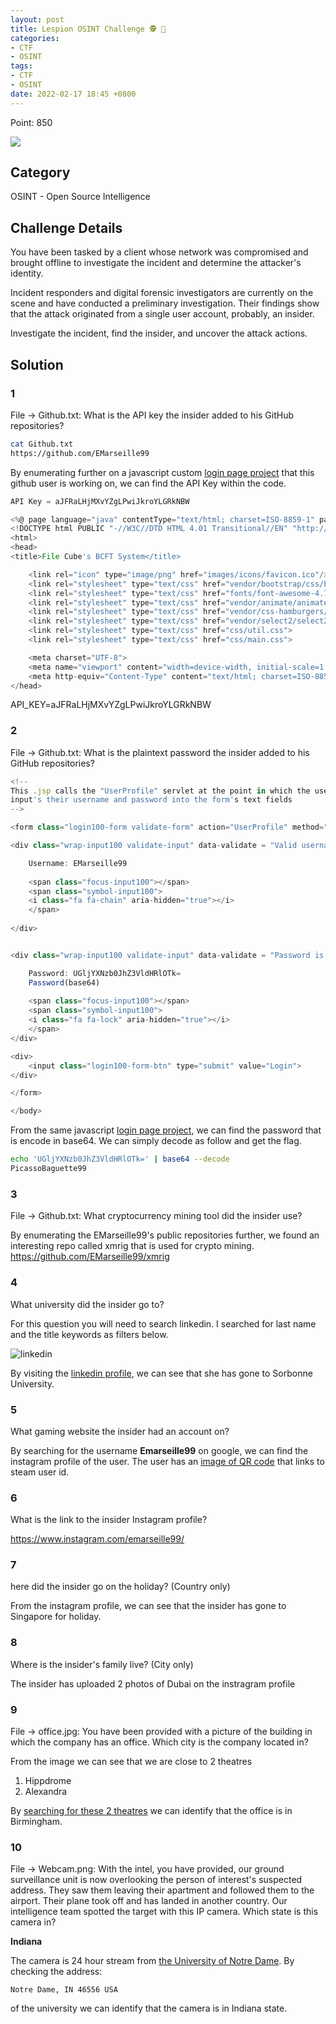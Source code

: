 ```yaml
---
layout: post
title: Lespion OSINT Challenge 🕵 🔎
categories:
- CTF
- OSINT
tags:
- CTF
- OSINT
date: 2022-02-17 18:45 +0800
---
```

Point: 850

<a href="https://cyberdefenders.org/blueteam-ctf-challenges/progress/rootware/73/"><img src="https://img.shields.io/badge/completed-lespion%20opensource%20intelligence-brightgreen.svg" /></a>

## Category

OSINT - Open Source Intelligence

## Challenge Details

You have been tasked by a client whose network was compromised and brought offline to investigate the incident and determine the attacker's identity.

Incident responders and digital forensic investigators are currently on the scene and have conducted a preliminary investigation. Their findings show that the attack originated from a single user account, probably, an insider.

Investigate the incident, find the insider, and uncover the attack actions.

## Solution

### 1

File -> Github.txt: What is the API key the insider added to his GitHub repositories?

```bash
cat Github.txt                           
https://github.com/EMarseille99   
```

By enumerating further on a javascript custom [login page project](https://github.com/EMarseille99/Project-Build---Custom-Login-Page/blob/master/Login%20Page.js) that this github user is working on, we can find the API Key within the code.

```javascript
API Key = aJFRaLHjMXvYZgLPwiJkroYLGRkNBW

<%@ page language="java" contentType="text/html; charset=ISO-8859-1" pageEncoding="ISO-8859-1"%>
<!DOCTYPE html PUBLIC "-//W3C//DTD HTML 4.01 Transitional//EN" "http://www.w3.org/TR/html4/loose.dtd">
<html>
<head>
<title>File Cube's BCFT System</title>

    <link rel="icon" type="image/png" href="images/icons/favicon.ico"/>
    <link rel="stylesheet" type="text/css" href="vendor/bootstrap/css/bootstrap.min.css">
    <link rel="stylesheet" type="text/css" href="fonts/font-awesome-4.7.0/css/font-awesome.min.css">
    <link rel="stylesheet" type="text/css" href="vendor/animate/animate.css">
    <link rel="stylesheet" type="text/css" href="vendor/css-hamburgers/hamburgers.min.css">
    <link rel="stylesheet" type="text/css" href="vendor/select2/select2.min.css">
    <link rel="stylesheet" type="text/css" href="css/util.css">
    <link rel="stylesheet" type="text/css" href="css/main.css">

    <meta charset="UTF-8">
    <meta name="viewport" content="width=device-width, initial-scale=1.0">
    <meta http-equiv="Content-Type" content="text/html; charset=ISO-8859-1">
</head>
```

API_KEY=aJFRaLHjMXvYZgLPwiJkroYLGRkNBW

### 2

File -> Github.txt: What is the plaintext password the insider added to his GitHub repositories?

```javascript
<!-- 
This .jsp calls the "UserProfile" servlet at the point in which the user 
input's their username and password into the form's text fields
-->

<form class="login100-form validate-form" action="UserProfile" method="post">

<div class="wrap-input100 validate-input" data-validate = "Valid username is required: FileCubeUser100">

    Username: EMarseille99
    
    <span class="focus-input100"></span>
    <span class="symbol-input100">
    <i class="fa fa-chain" aria-hidden="true"></i>
    </span>
    
</div> 


<div class="wrap-input100 validate-input" data-validate = "Password is required">

    Password: UGljYXNzb0JhZ3VldHRlOTk=
    Password(base64)
    
    <span class="focus-input100"></span>
    <span class="symbol-input100">
    <i class="fa fa-lock" aria-hidden="true"></i>
    </span>
</div>

<div>
    <input class="login100-form-btn" type="submit" value="Login">
</div>

</form>

</body>
```

From the same javascript [login page project](https://github.com/EMarseille99/Project-Build---Custom-Login-Page/blob/master/Login%20Page.js), we can find the password that is encode in base64. We can simply decode as follow and get the flag.

```bash
echo 'UGljYXNzb0JhZ3VldHRlOTk=' | base64 --decode
PicassoBaguette99
```

### 3

File -> Github.txt: What cryptocurrency mining tool did the insider use?

By enumerating the EMarseille99's public repositories further, we found an interesting repo called xmrig that is used for crypto mining.
<https://github.com/EMarseille99/xmrig>

### 4

What university did the insider go to?

For this question you will need to search linkedin. I searched for last name and the title keywords as filters below.

![linkedin](https://bn1304files.storage.live.com/y4mqzeMdsX1BFbOYzTklIrrFrpbrRnf26jhRwFJVNEWPKFJryjwGIproEv8FMB8c2NeAz_Ktt6P7KiZGQ0vjxQMwZIH-PSuLaV-nQZKpIDRpEfd4D3X7DLZxUAUtGdvyNwT8rTqcPjB6oj4vuKUzgPTUM_L0dVD_Wqs6LksS8hXM61r5yV72uK_VcX__OO9bp4f?width=1236&height=479&cropmode=none)

By visiting the [linkedin profile](https://www.linkedin.com/in/%C3%A9milie-marseille-4b353a1aa/), we can see that she has gone to Sorbonne University.

### 5

What gaming website the insider had an account on?

By searching for the username **Emarseille99** on google, we can find the instagram profile of the user. The user has an [image of QR code](https://www.instagram.com/p/CAs_zj6FwMT/) that links to steam user id.

### 6

What is the link to the insider Instagram profile?

<https://www.instagram.com/emarseille99/>

### 7

here did the insider go on the holiday? (Country only)

From the instagram profile, we can see that the insider has gone to Singapore for holiday.

### 8

Where is the insider's family live? (City only)

The insider has uploaded 2 photos of Dubai on the instragram profile

### 9

File -> office.jpg: You have been provided with a picture of the building in which the company has an office. Which city is the company located in?

From the image we can see that we are close to 2 theatres

1. Hippdrome
2. Alexandra

By [searching for these 2 theatres](https://www.google.com/search?q=hippodrome+theatre+alexandra+theatre&client=safari&rls=en&sxsrf=APq-WBsbNhjDMPu1ek5yMi4-Kwr9ISylsw%3A1645094350372&ei=ziUOYpCqFovbz7sPyq6ouAU&ved=0ahUKEwiQyYCDxob2AhWL7XMBHUoXClcQ4dUDCA4&uact=5&oq=hippodrome+theatre+alexandra+theatre&gs_lcp=Cgdnd3Mtd2l6EAMyBwgAEEcQsAMyBwgAEEcQsAMyBwgAEEcQsAMyBwgAEEcQsAMyBwgAEEcQsAMyBwgAEEcQsAMyBwgAEEcQsAMyBwgAEEcQsANKBAhBGABKBAhGGABQAFgAYNQFaAFwAXgAgAEAiAEAkgEAmAEAyAEIwAEB&sclient=gws-wiz) we can identify that the office is in Birmingham.

### 10

File -> Webcam.png: With the intel, you have provided, our ground surveillance unit is now overlooking the person of interest's suspected address. They saw them leaving their apartment and followed them to the airport. Their plane took off and has landed in another country. Our intelligence team spotted the target with this IP camera. Which state is this camera in?

**Indiana**

The camera is 24 hour stream from [the University of Notre Dame](https://dome.nd.edu). By checking the address:

`Notre Dame, IN 46556 USA`

 of the university we can identify that the camera is in Indiana state.
